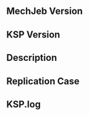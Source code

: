 <!---
NOTES:
  - Help inquries should be directed at the [forum thread](https://forum.kerbalspaceprogram.com/index.php?/topic/154834-15x-anatid-robotics-mumech-mechjeb-autopilot-281-16-october-2018/) or other IRC/Discord forums for KSP and directed at your fellow game players first.
  - The latest development release of MechJeb can be downloaded from [jenkins](https://ksp.sarbian.com/jenkins/job/MechJeb2-Dev/).
  - DO NOT CUT ISSUES ASKING FOR RELEASES ON NEW VERSIONS OF KSP.  EVER.  (and this applies to any KSP mod not just MechJeb).  CKAN SUPPORT WILL HAPPEN, BE PATIENT.  USE THE DEV RELEASE (and if it doesn't work yet, be patient).
-->

## MechJeb Version
<!--- Which version of MechJeb are you using? -->

## KSP Version
<!--- Which KSP Version are you using? -->

## Description
<!--- Describe the issue.  Be clear about what you are doing that is causing the problem. -->

## Replication Case
<!---
Screenshots and even short videos are highly encouraged (youtube, giphy/imgur, whatever)

See [How to create a Minimal, Complete, and Verifiable example](https://stackoverflow.com/help/mcve) for information on how to create a good replication case.
-->

## KSP.log
<!--- Please include a pastebin/gist/etc url to your KSP.log -->
